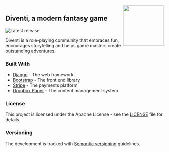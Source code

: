 <img src="https://s3.amazonaws.com/diventi-assets/static/brand/diventi-mini-github.png" width="129" align="right" />

## Diventi, a modern fantasy game

![Latest release](https://img.shields.io/github/v/release/flavoi/diventi?include_prereleases)

Diventi is a role-playing community that embraces fun, encourages storytelling and helps game masters create outstanding adventures.

### Built With
* [Django](https://www.djangoproject.com/) - The web framework
* [Bootstrap](https://getbootstrap.com) - The front end library
* [Stripe](https://stripe.com) - The payments platform
* [Dropbox Paper](https://paper.dropbox.com) - The content management system

### License
This project is licensed under the Apache License - see the [LICENSE](LICENSE) file for details.

### Versioning
The development is tracked with [Semantic versioning](http://semver.org) guidelines.